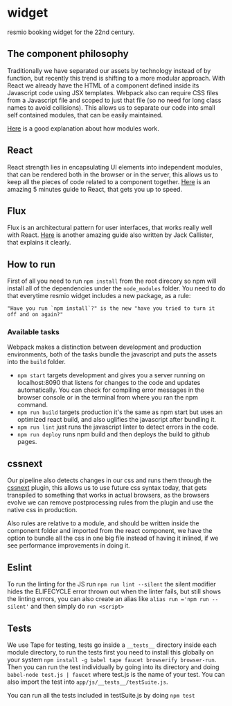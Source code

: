 # widget
resmio booking widget for the 22nd century.

## The component philosophy ##
Traditionally we have separated our assets by technology instead of by function, but recently this trend is shifting to a more modular approach. With React we already have the HTML of a component defined inside its Javascript code using JSX templates. Webpack also can require CSS files from a Javascript file and scoped to just that file (so no need for long class names to avoid collisions). This allows us to separate our code into small self contained modules, that can be easily maintained.

[Here](http://simonsmith.io/using-webpack-to-build-react-components-and-their-assets/) is a good explanation about how modules work.

## React ##
React strength lies in encapsulating UI elements into independent modules, that can be rendered both in the browser or in the server, this allows us to keep all the pieces of code related to a component together. [Here](http://www.jackcallister.com/2015/01/05/the-react-quick-start-guide.html) is an amazing 5 minutes guide to React, that gets you up to speed.

## Flux ##
Flux is an architectural pattern for user interfaces, that works really well with React. [Here](http://www.jackcallister.com/2015/02/26/the-flux-quick-start-guide.html) is another amazing guide also written by Jack Callister, that explains it clearly.

## How to run ##
First of all you need to run `npm install` from the root direcory so npm will install all of the dependencies under the `node_modules` folder. You need to do that everytime resmio widget includes a new package, as a rule:
```
"Have you run `npm install`?" is the new "have you tried to turn it off and on again?"
```

### Available tasks ###
Webpack makes a distinction between development and production environments, both of the tasks bundle the javascript and puts the assets into the `build` folder.

- `npm start` targets development and gives you a server running on localhost:8090 that listens for changes to the code and updates automatically. You can check for compiling error messages in the browser console or in the terminal from where you ran the npm command.
- `npm run build` targets production it's the same as npm start but uses an optimized react build, and also uglifies the javascript after bundling it.
- `npm run lint` just runs the javascript linter to detect errors in the code.
- `npm run deploy` runs npm build and then deploys the build to github pages.

## cssnext ##
Our pipeline also detects changes in our css and runs them through the [cssnext](http://cssnext.io/) plugin, this allows us to use future css syntax today, that gets transpiled to something that works in actual browsers, as the browsers evolve we can remove postprocessing rules from the plugin and use the native css in production.

Also rules are relative to a module, and should be written inside the component folder and imported from the react component, we have the option to bundle all the css in one big file instead of having it inlined, if we see performance improvements in doing it.

## Eslint ##
To run the linting for the JS run `npm run lint --silent` the silent modifier hides the ELIFECYCLE error thrown out when the linter fails, but still shows the linting errors, you can also create an alias like `alias run ='npm run --silent'` and then simply do `run <script>`

## Tests ##
We use Tape for testing, tests go inside a `__tests__` directory inside each module directory, to run the tests first you need to install this globally on your system `npm install -g babel tape faucet browserify browser-run`. Then you can run the test individually by going into its directory and doing `babel-node test.js | faucet` where test.js is the name of your test. You can also import the test into `app/js/__tests__/testSuite.js`.  

You can run all the tests included in testSuite.js by doing `npm test`
